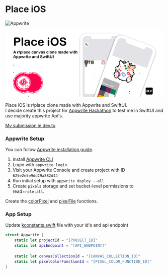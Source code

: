 # Place iOS
![Appwrite](https://user-images.githubusercontent.com/63467479/164336754-ffffb848-85ec-4229-a24f-36b1e0c294ca.svg)

![Cover](https://raw.githubusercontent.com/chuiizeet/place-ios/master/images/cover.png)

Place iOS is r/place clone made with Appwrite and SwiftUI.  
I decide create this project for [Appwrite Hackathon](https://dev.to/devteam/announcing-the-appwrite-hackathon-on-dev-1oc0) to test me in SwiftUI and use majority appwrite Api's.

[My submission in dev.to](https://dev.to/chuiizeet/place-ios-rplace-canvas-clone-595a)

### Appwrite Setup

You can follow [Appwrite installation guide](https://appwrite.io/docs/installation).

1. Install [Appwrite CLI](https://appwrite.io/docs/command-line)
2. Login with `appwrite login`
3. Visit your Appwrite Console and create project with ID `625e2e5e9dd29a882d44`
4. Run initial setup with `appwrite deploy --all`
5. Create `pixels` storage and set bucket-level permissions to read=`role:all`.

Create the [colorPixel](https://github.com/chuiizeet/place-ios/tree/master/appwrite/colorPixel) and [pixelFile](https://github.com/chuiizeet/place-ios/tree/master/appwrite/pixelFile) functions.

### App Setup

Update [kconstants.swift](https://github.com/chuiizeet/place-ios/blob/master/reddit-place/Utils/kconstants.swift) file with your id's and api endpoint 

```swift
struct Appwrite {
    static let projectId = "[PROJECT_ID]"
    static let apiEndpoint = "[API_ENDPOINT]"
    
    static let canvasCollectionId = "[CANVAS_COLLECTION_ID]"
    static let pixelColorFunctionId = "[PIXEL_COLOR_FUNCTION_ID]"        
}
```